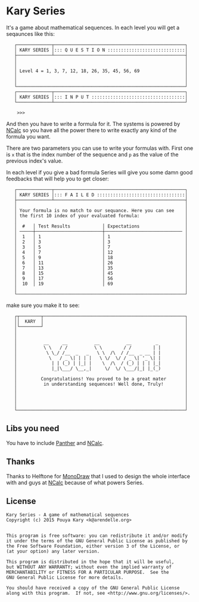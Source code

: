 # Kary Series

It's a game about mathematical sequences. In each level you will get a seqaunces like this:

```
   ┌─────────────┬─────────────────────────────────────────────────┐
   │ KARY SERIES │::: Q U E S T I O N :::::::::::::::::::::::::::::│
   ├─────────────┴─────────────────────────────────────────────────┤
   │                                                               │
   │                                                               │
   │ Level 4 = 1, 3, 7, 12, 18, 26, 35, 45, 56, 69                 │
   │                                                               │
   │                                                               │
   └───────────────────────────────────────────────────────────────┘
   ┌─────────────┬─────────────────────────────────────────────────┐
   │ KARY SERIES │::: I N P U T :::::::::::::::::::::::::::::::::::│
   └─────────────┴─────────────────────────────────────────────────┘

    >>> 
```

And then you have to write a formula for it. The systems is powered by [NCalc](http://ncalc.codeplex.com/) so you have all the power there to write exactly any kind of the formula you want. 

There are two parameters you can use to write your formulas with. First one is `x` that is the index number of the sequence and `p` as the value of the previous index's value. 

In each level if you give a bad formula Series will give you some damn good feedbacks that will help you to get closer:


```
   ┌─────────────┬─────────────────────────────────────────────────┐
   │ KARY SERIES │::: F A I L E D :::::::::::::::::::::::::::::::::│
   ├─────────────┴─────────────────────────────────────────────────┤
   │                                                               │
   │ Your formula is no match to our sequance. Here you can see    │
   │ the first 10 index of your evaluated formula:                 │
   │                                                               │
   │  #   │ Test Results            │ Expectations                 │
   │ ─────┼─────────────────────────┼───────────────────────────── │
   │  1   │ 1                       │ 1                            │
   │  2   │ 3                       │ 3                            │
   │  3   │ 5                       │ 7                            │
   │  4   │ 7                       │ 12                           │
   │  5   │ 9                       │ 18                           │
   │  6   │ 11                      │ 26                           │
   │  7   │ 13                      │ 35                           │
   │  8   │ 15                      │ 45                           │
   │  9   │ 17                      │ 56                           │
   │  10  │ 19                      │ 69                           │
   │                                                               │
   └───────────────────────────────────────────────────────────────┘
```

make sure you make it to see:

```
   ┌┬────────┬─────────────────────────────────────────────────────┐
   ││  KARY  │                                                     │
   │└────────┘                                                     │
   │                                                               │
   │                                                               │
   │          __     __          __          __         _          │
   │          \ \   / /          \ \        / /        | |         │
   │           \ \_/ /__  _   _   \ \  /\  / /__  _ __ | |         │
   │            \   / _ \| | | |   \ \/  \/ / _ \| '_ \| |         │
   │             | | (_) | |_| |    \  /\  / (_) | | | |_|         │
   │             |_|\___/ \__,_|     \/  \/ \___/|_| |_(_)         │
   │                                                               │
   │         Congratulations! You proved to be a great mater       │
   │          in understanding sequences! Well done, Truly!        │
   │                                                               │
   │                                                               │
   │                                                               │
   │                                                               │
   └───────────────────────────────────────────────────────────────┘
```
## Libs you need

You have to include [Panther](https://github.com/karysystems/panther) and [NCalc](http://ncalc.codeplex.com/).

## Thanks

Thanks to Helftone for [MonoDraw](http://monodraw.helftone.com/) that I used to design the whole interface with and guys at [NCalc](ncalc.codeplex.com) because of what powers Series.

## License

```
Kary Series - A game of mathematical sequences
Copyright (c) 2015 Pouya Kary <k@arendelle.org>


This program is free software: you can redistribute it and/or modify
it under the terms of the GNU General Public License as published by
the Free Software Foundation, either version 3 of the License, or
(at your option) any later version.

This program is distributed in the hope that it will be useful,
but WITHOUT ANY WARRANTY; without even the implied warranty of
MERCHANTABILITY or FITNESS FOR A PARTICULAR PURPOSE.  See the
GNU General Public License for more details.

You should have received a copy of the GNU General Public License
along with this program.  If not, see <http://www.gnu.org/licenses/>.
```
